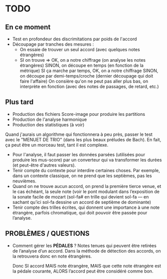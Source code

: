 # TODO

## En ce moment

  * Test en profondeur des discrimitations par poids de l'accord
  * Découpage par tranches des mesures :
    - On essaie de trouver un seul accord (avec quelques notes étrangères)
    - SI on trouve => OK, on a notre chiffrage (on analyse les notes étrangères)
      SINON, on découpe en temps (en fonction de la métrique)
      SI ça marche par temps, OK, on a notre chiffrage
      SINON, on découpe par demi-temps/croche (dernier découpage qui doit faire l'affaire)
      On consière qu'on ne peut pas aller plus bas, on interprète en fonction (avec des
      notes de passages, de retard, etc.)

## Plus tard

* Production des fichiers Score-image pour produire les partitions
* Production de l'analyse harmonique
* Production des statistiques (à voir) 

Quand j'aurais un algorithme qui fonctionnera à peu près, passer le test avec le "MENUET DE TRIO" (dans les plus beaux préludes de Bach). En fait, ça peut être un morceau test, tant il est complexe.

* Pour l'analyse, il faut passer les données parsées (utilisées pour produire les mus-score) par un converteur qui va transformer les durées (et peut-être d'autres valeurs).
* Tenir compte du contexte pour interdire certaines choses. Par exemple, dans un contexte classique, on ne prend que les septièmes, pas les neuvièmes.
* Quand on ne trouve aucun accord, on prend la première tierce venue, et le cas échéant, la seule note (voir le pont modulant dans l’exposition de la sonate facile de mozart (sol-fa# en trille qui devient sol-fa — en sachant qu’ici sol-fa dessine un accord de septième de dominante)
* Tenir compte des trilles écrites, qui donnent une importance à une note étrangère, parfois chromatique, qui doit pouvoir être passée pour l’analyse.

## PROBLÈMES / QUESTIONS

* Comment gérer les **PÉDALES** ? Notes tenues qui peuvent être retirées de l’analyse d’un accord. Dans la méthode de détection des accords, on la retrouvera donc en note étrangères.

  Donc SI accord MAIS note étrangère, MAIS que cette note étrangère est la pédale courante, ALORS l’accord peut être considéré comme bon.
